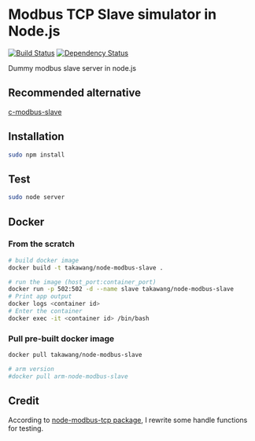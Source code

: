 # Modbus TCP Slave simulator in Node.js

[![Build Status](https://travis-ci.org/taka-wang/node-modbus-slave.svg?branch=master)](https://travis-ci.org/taka-wang/node-modbus-slave)
[![Dependency Status](https://www.versioneye.com/user/projects/57600572433d18002c19d67e/badge.svg?style=flat)](https://www.versioneye.com/user/projects/57600572433d18002c19d67e)

Dummy modbus slave server in node.js

## Recommended alternative

[c-modbus-slave](https://github.com/taka-wang/c-modbus-slave)


## Installation
```bash
sudo npm install 
```

## Test
```bash
sudo node server
```

## Docker

### From the scratch
```bash
# build docker image 
docker build -t takawang/node-modbus-slave .

# run the image (host_port:container_port)
docker run -p 502:502 -d --name slave takawang/node-modbus-slave
# Print app output
docker logs <container id>
# Enter the container
docker exec -it <container id> /bin/bash
```

### Pull pre-built docker image
```bash
docker pull takawang/node-modbus-slave

# arm version
#docker pull arm-node-modbus-slave
```

## Credit
According to [node-modbus-tcp package](https://github.com/dresende/node-modbus-tcp), I rewrite some handle functions for testing.